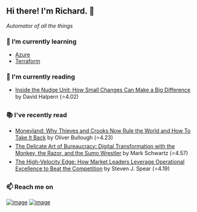 ## Hi there!  I'm Richard. 👋
*Automator of all the things*

### 🌱 I’m currently learning
- [Azure](https://github.com/richard-sistern/azure)
- [Terraform](https://github.com/richard-sistern/terraform)

### 📖 I'm currently reading
<!-- GOODREADS-CURRENT:START -->
- [Inside the Nudge Unit: How Small Changes Can Make a Big Difference](https://www.goodreads.com/review/show/2990975452?utm_medium=api&utm_source=rss) by David Halpern (⭐️4.02)
<!-- GOODREADS-CURRENT:END -->

### 📚 I've recently read
<!-- GOODREADS-PREVIOUS:START -->
- [Moneyland: Why Thieves and Crooks Now Rule the World and How To Take It Back](https://www.goodreads.com/review/show/3421222672?utm_medium=api&utm_source=rss) by Oliver Bullough (⭐️4.23)
- [The Delicate Art of Bureaucracy: Digital Transformation with the Monkey, the Razor, and the Sumo Wrestler](https://www.goodreads.com/review/show/4044658869?utm_medium=api&utm_source=rss) by Mark  Schwartz (⭐️4.57)
- [The High-Velocity Edge: How Market Leaders Leverage Operational Excellence to Beat the Competition](https://www.goodreads.com/review/show/4032234298?utm_medium=api&utm_source=rss) by Steven J. Spear (⭐️4.19)
<!-- GOODREADS-PREVIOUS:END -->

### 📫 Reach me on
[![image](https://img.shields.io/badge/LinkedIn-0077B5?style=for-the-badge&logo=linkedin&logoColor=white "LinkedIn")](https://www.linkedin.com/in/richard-sistern-850057b4/)
[![image](https://img.shields.io/badge/Twitter-1DA1F2?style=for-the-badge&logo=twitter&logoColor=white "Twitter")](https://twitter.com/baka_yoke)
